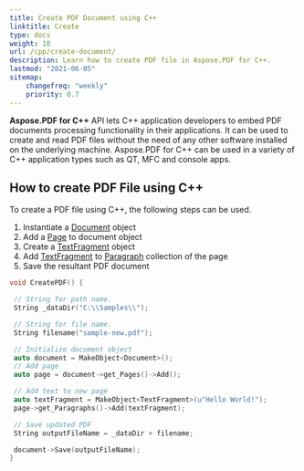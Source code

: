 ```yaml
---
title: Create PDF Document using C++
linktitle: Create
type: docs
weight: 10
url: /cpp/create-document/
description: Learn how to create PDF file in Aspose.PDF for C++.
lastmod: "2021-06-05"
sitemap:
    changefreq: "weekly"
    priority: 0.7
---
```


**Aspose.PDF for C++** API lets C++ application developers to embed PDF documents processing functionality in their applications. It can be used to create and read PDF files without the need of any other software installed on the underlying machine. Aspose.PDF for C++ can be used in a variety of C++ application types such as QT, MFC and console apps.

## How to create PDF File using C++

To create a PDF file using C++, the following steps can be used.

1. Instantiate a [Document](https://apireference.aspose.com/pdf/cpp/class/aspose.pdf.document) object
1. Add a [Page](https://apireference.aspose.com/pdf/cpp/class/aspose.pdf.page/) to document object
1. Create a [TextFragment](https://apireference.aspose.com/pdf/cpp/class/aspose.pdf.te_x_fragment/) object
1. Add [TextFragment](https://apireference.aspose.com/pdf/cpp/class/aspose.pdf.te_x_fragment/) to [Paragraph](https://apireference.aspose.com/pdf/cpp/class/aspose.pdf.paragraphs/) collection of the page
1. Save the resultant PDF document

```cpp
void CreatePDF() {

 // String for path name.
 String _dataDir("C:\\Samples\\");

 // String for file name.
 String filename("sample-new.pdf");

 // Initialize document object
 auto document = MakeObject<Document>();
 // Add page
 auto page = document->get_Pages()->Add();

 // Add text to new page
 auto textFragment = MakeObject<TextFragment>(u"Hello World!");
 page->get_Paragraphs()->Add(textFragment);

 // Save updated PDF
 String outputFileName = _dataDir + filename;

 document->Save(outputFileName);
}
```

